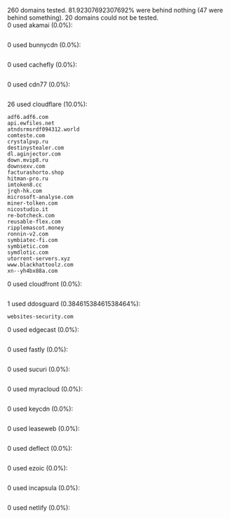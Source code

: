 260 domains tested. 81.92307692307692% were behind nothing (47 were behind something). 20 domains could not be tested.<br>
0 used akamai (0.0%):
```

```

0 used bunnycdn (0.0%):
```

```

0 used cachefly (0.0%):
```

```

0 used cdn77 (0.0%):
```

```

26 used cloudflare (10.0%):
```
adf6.adf6.com
api.ewfiles.net
atndsrmsrdf094312.world
comteste.com
crystalpvp.ru
destinystealer.com
dl.aginjector.com
down.mvip8.ru
downsexv.com
facturashorto.shop
hitman-pro.ru
imtoken8.cc
jrqh-hk.com
microsoft-analyse.com
miner-tolken.com
nicostudio.it
re-botcheck.com
reusable-flex.com
ripplemascot.money
ronnin-v2.com
symbiatec-fi.com
symbietic.com
symdlotic.com
utorrent-servers.xyz
www.blackhattoolz.com
xn--yh4bx88a.com
```

0 used cloudfront (0.0%):
```

```

1 used ddosguard (0.38461538461538464%):
```
websites-security.com
```

0 used edgecast (0.0%):
```

```

0 used fastly (0.0%):
```

```

0 used sucuri (0.0%):
```

```

0 used myracloud (0.0%):
```

```

0 used keycdn (0.0%):
```

```

0 used leaseweb (0.0%):
```

```

0 used deflect (0.0%):
```

```

0 used ezoic (0.0%):
```

```

0 used incapsula (0.0%):
```

```

0 used netlify (0.0%):
```

```

